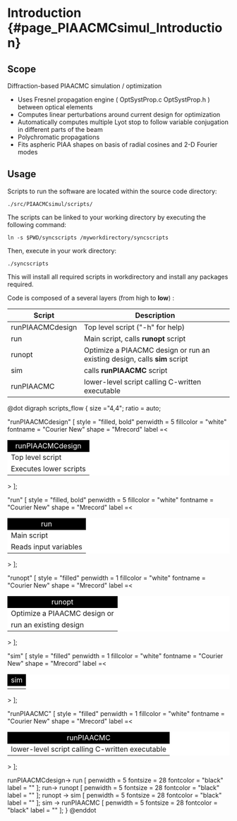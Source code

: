 
# Introduction {#page_PIAACMCsimul_Introduction}


## Scope

Diffraction-based PIAACMC simulation / optimization

- Uses Fresnel propagation engine ( OptSystProp.c OptSystProp.h ) between optical elements
- Computes linear perturbations around current design for optimization
- Automatically computes multiple Lyot stop to follow variable conjugation in different parts of the beam
- Polychromatic propagations
- Fits aspheric PIAA shapes on basis of radial cosines and 2-D Fourier modes


## Usage

Scripts to run the software are located within the source code directory:

	./src/PIAACMCsimul/scripts/

The scripts can be linked to your working directory by executing the following command:

	ln -s $PWD/syncscripts /myworkdirectory/syncscripts

Then, execute in your work directory:

	./syncscripts
	
This will install all required scripts in workdirectory and install any packages required.

Code is composed of a several layers (from high to **low**) :


Script            |     Description
------------------|-----------------------------------------------------------
runPIAACMCdesign  | Top level script ("-h" for help)
run               |  Main script, calls **runopt** script
runopt            |  Optimize a PIAACMC design or run an existing design, calls **sim** script
sim               |  calls **runPIAACMC** script
runPIAACMC        |  lower-level script calling C-written executable



@dot
digraph scripts_flow {
	size ="4,4";
	ratio = auto;
  
  "runPIAACMCdesign" [ style = "filled, bold" penwidth = 5 fillcolor = "white" fontname = "Courier New" shape = "Mrecord" 
  label =<<table border="0" cellborder="0" cellpadding="3" bgcolor="white"><tr><td bgcolor="black" align="center" colspan="2"><font color="white">runPIAACMCdesign</font></td></tr>
  <tr><td align="left">Top level script</td></tr>
  <tr><td align="left">Executes lower scripts</td></tr>
  </table>> ];

  "run" [ style = "filled, bold" penwidth = 5 fillcolor = "white" fontname = "Courier New" shape = "Mrecord" 
  label =<<table border="0" cellborder="0" cellpadding="3" bgcolor="white"><tr><td bgcolor="black" align="center" colspan="2"><font color="white">run</font></td></tr>
  <tr><td align="left">Main script</td></tr>
  <tr><td align="left">Reads input variables</td></tr>
  </table>> ];
  
  "runopt" [ style = "filled" penwidth = 1 fillcolor = "white" fontname = "Courier New" shape = "Mrecord" 
  label =<<table border="0" cellborder="0" cellpadding="3" bgcolor="white"><tr><td bgcolor="black" align="center" colspan="2"><font color="white">runopt</font></td></tr>
  <tr><td align="left">Optimize a PIAACMC design or</td></tr>
  <tr><td align="left"> run an existing design</td></tr>
  </table>> ];

  "sim" [ style = "filled" penwidth = 1 fillcolor = "white" fontname = "Courier New" shape = "Mrecord" 
  label =<<table border="0" cellborder="0" cellpadding="3" bgcolor="white"><tr><td bgcolor="black" align="center" colspan="2"><font color="white">sim</font></td></tr>
  <tr><td align="left"> </td></tr>
  </table>> ];

  "runPIAACMC" [ style = "filled" penwidth = 1 fillcolor = "white" fontname = "Courier New" shape = "Mrecord" 
  label =<<table border="0" cellborder="0" cellpadding="3" bgcolor="white"><tr><td bgcolor="black" align="center" colspan="2"><font color="white">runPIAACMC</font></td></tr>
  <tr><td align="left">lower-level script calling C-written executable</td></tr>
  </table>> ];


  
  runPIAACMCdesign-> run [ penwidth = 5 fontsize = 28 fontcolor = "black" label = "" ];
  run-> runopt [ penwidth = 5 fontsize = 28 fontcolor = "black" label = "" ];
  runopt -> sim [ penwidth = 5 fontsize = 28 fontcolor = "black" label = "" ];
  sim -> runPIAACMC [ penwidth = 5 fontsize = 28 fontcolor = "black" label = "" ];
}
@enddot





